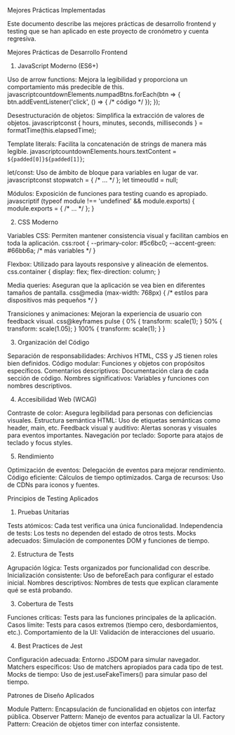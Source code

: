 Mejores Prácticas Implementadas

Este documento describe las mejores prácticas de desarrollo frontend y testing que se han aplicado en este proyecto de cronómetro y cuenta regresiva.

Mejores Prácticas de Desarrollo Frontend

1. JavaScript Moderno (ES6+)

Uso de arrow functions: Mejora la legibilidad y proporciona un comportamiento más predecible de this.
javascriptcountdownElements.numpadBtns.forEach(btn => {
    btn.addEventListener('click', () => { /* código */ });
});

Desestructuración de objetos: Simplifica la extracción de valores de objetos.
javascriptconst { hours, minutes, seconds, milliseconds } = formatTime(this.elapsedTime);

Template literals: Facilita la concatenación de strings de manera más legible.
javascriptcountdownElements.hours.textContent = `${padded[0]}${padded[1]}`;

let/const: Uso de ámbito de bloque para variables en lugar de var.
javascriptconst stopwatch = { /* ... */ };
let timeoutId = null;

Módulos: Exposición de funciones para testing cuando es apropiado.
javascriptif (typeof module !== 'undefined' && module.exports) {
    module.exports = { /* ... */ };
}


2. CSS Moderno

Variables CSS: Permiten mantener consistencia visual y facilitan cambios en toda la aplicación.
css:root {
    --primary-color: #5c6bc0;
    --accent-green: #66bb6a;
    /* más variables */
}

Flexbox: Utilizado para layouts responsive y alineación de elementos.
css.container {
    display: flex;
    flex-direction: column;
}

Media queries: Aseguran que la aplicación se vea bien en diferentes tamaños de pantalla.
css@media (max-width: 768px) {
    /* estilos para dispositivos más pequeños */
}

Transiciones y animaciones: Mejoran la experiencia de usuario con feedback visual.
css@keyframes pulse {
    0% { transform: scale(1); }
    50% { transform: scale(1.05); }
    100% { transform: scale(1); }
}


3. Organización del Código

Separación de responsabilidades: Archivos HTML, CSS y JS tienen roles bien definidos.
Código modular: Funciones y objetos con propósitos específicos.
Comentarios descriptivos: Documentación clara de cada sección de código.
Nombres significativos: Variables y funciones con nombres descriptivos.

4. Accesibilidad Web (WCAG)

Contraste de color: Asegura legibilidad para personas con deficiencias visuales.
Estructura semántica HTML: Uso de etiquetas semánticas como header, main, etc.
Feedback visual y auditivo: Alertas sonoras y visuales para eventos importantes.
Navegación por teclado: Soporte para atajos de teclado y focus styles.

5. Rendimiento

Optimización de eventos: Delegación de eventos para mejorar rendimiento.
Código eficiente: Cálculos de tiempo optimizados.
Carga de recursos: Uso de CDNs para iconos y fuentes.

Principios de Testing Aplicados
1. Pruebas Unitarias

Tests atómicos: Cada test verifica una única funcionalidad.
Independencia de tests: Los tests no dependen del estado de otros tests.
Mocks adecuados: Simulación de componentes DOM y funciones de tiempo.

2. Estructura de Tests

Agrupación lógica: Tests organizados por funcionalidad con describe.
Inicialización consistente: Uso de beforeEach para configurar el estado inicial.
Nombres descriptivos: Nombres de tests que explican claramente qué se está probando.

3. Cobertura de Tests

Funciones críticas: Tests para las funciones principales de la aplicación.
Casos límite: Tests para casos extremos (tiempo cero, desbordamientos, etc.).
Comportamiento de la UI: Validación de interacciones del usuario.

4. Best Practices de Jest

Configuración adecuada: Entorno JSDOM para simular navegador.
Matchers específicos: Uso de matchers apropiados para cada tipo de test.
Mocks de tiempo: Uso de jest.useFakeTimers() para simular paso del tiempo.

Patrones de Diseño Aplicados

Module Pattern: Encapsulación de funcionalidad en objetos con interfaz pública.
Observer Pattern: Manejo de eventos para actualizar la UI.
Factory Pattern: Creación de objetos timer con interfaz consistente.
